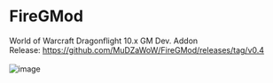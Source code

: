 # FireGMod
World of Warcraft Dragonflight 10.x GM Dev. Addon
<br>Release: https://github.com/MuDZaWoW/FireGMod/releases/tag/v0.4
<br><br>
![image](https://user-images.githubusercontent.com/127750137/224706190-a3b0242d-fbe3-4e60-b3f5-35aa497b4e76.png)
